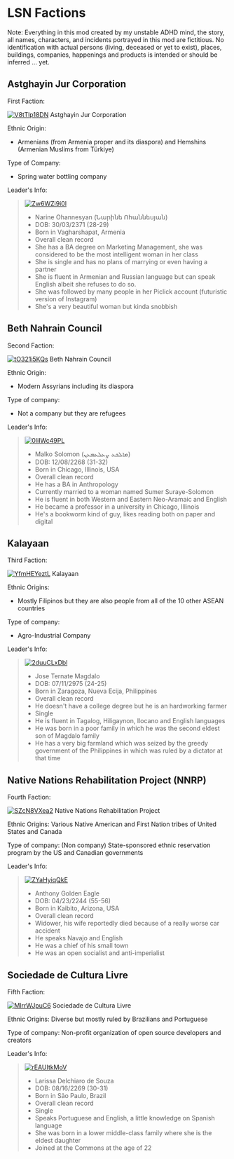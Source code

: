 # LSN Factions

Note: Everything in this mod created by my unstable ADHD mind, the story, all names, characters, and incidents portrayed in this mod are fictitious. No identification with actual persons (living, deceased or yet to exist), places, buildings, companies, happenings and products is intended or should be inferred ... yet.

## Astghayin Jur Corporation

 First Faction:

<a href="https://imgbox.io/ib/V8tTlp18DN"><img src="https://imgbox.io/ib/V8tTlp18DN.png" alt="V8tTlp18DN"/></a>
 Astghayin Jur Corporation

 Ethnic Origin: 
* Armenians (from Armenia proper and its diaspora) and Hemshins (Armenian Muslims from Türkiye)

 Type of Company: 
* Spring water bottling company

 Leader's Info:
> <a href="https://imgbox.io/ib/Zw6WZi9i0l"><img src="https://imgbox.io/ib/Zw6WZi9i0l.png" alt="Zw6WZi9i0l"/></a>
>* Narine Ohannesyan (Նարինե Ոհաննեսյան)
>* DOB: 30/03/2371 (28-29)
>* Born in Vagharshapat, Armenia
>* Overall clean record
>* She has a BA degree on Marketing Management, she was considered to be the most intelligent woman in her class
>* She is single and has no plans of marrying or even having a partner
>* She is fluent in Armenian and Russian language but can speak English albeit she refuses to do so.
>* She was followed by many people in her Piclick account (futuristic version of Instagram)
>* She's a very beautiful woman but kinda snobbish

## Beth Nahrain Council

 Second Faction:

<a href="https://imgbox.io/ib/tO321i5KQs"><img src="https://imgbox.io/ib/tO321i5KQs.png" alt="tO321i5KQs"/></a>
Beth Nahrain Council

 Ethnic Origin:
* Modern Assyrians including its diaspora

 Type of company:
* Not a company but they are refugees

 Leader's Info:
> <a href="https://imgbox.io/ib/0liIWc49PL"><img src="https://imgbox.io/ib/0liIWc49PL.png" alt="0liIWc49PL"/></a>
>* Malko Solomon (ܡܐܠܟܥ ܨܥܠܥܡܥܢ)
>* DOB: 12/08/2268 (31-32)
>* Born in Chicago, Illinois, USA
>* Overall clean record
>* He has a BA in Anthropology
>* Currently married to a woman named Sumer Suraye-Solomon
>* He is fluent in both Western and Eastern Neo-Aramaic and English
>* He became a professor in a university in Chicago, Illinois
>* He's a bookworm kind of guy, likes reading both on paper and digital

## Kalayaan

 Third Faction:

<a href="https://imgbox.io/ib/YfmHEYeztL"><img src="https://imgbox.io/ib/YfmHEYeztL.png" alt="YfmHEYeztL"/></a>
Kalayaan

 Ethnic Origins:
* Mostly Filipinos but they are also people from all of the 10 other ASEAN countries

 Type of company:
* Agro-Industrial Company

 Leader's Info:

> <a href="https://imgbox.io/ib/2duuCLxDbl"><img src="https://imgbox.io/ib/2duuCLxDbl.png" alt="2duuCLxDbl"/></a>
>* Jose Ternate Magdalo 
>* DOB: 07/11/2975 (24-25)
>* Born in Zaragoza, Nueva Ecija, Philippines
>* Overall clean record
>* He doesn't have a college degree but he is an hardworking farmer
>* Single
>* He is fluent in Tagalog, Hiligaynon, Ilocano and English languages
>* He was born in a poor family in which he was the second eldest son of Magdalo family
>* He has a very big farmland which was seized by the greedy government of the Philippines in which was ruled by a dictator at that time

## Native Nations Rehabilitation Project (NNRP)

 Fourth Faction:

<a href="https://imgbox.io/ib/SZcN8VXea2"><img src="https://imgbox.io/ib/SZcN8VXea2.png" alt="SZcN8VXea2"/></a>
Native Nations Rehabilitation Project

 Ethnic Origins:
Various Native American and First Nation tribes of United States and Canada 

 Type of company:
(Non company) State-sponsored ethnic reservation program by the US and Canadian governments

 Leader's Info:

> <a href="https://imgbox.io/ib/ZYaHyiqQkE"><img src="https://imgbox.io/ib/ZYaHyiqQkE.png" alt="ZYaHyiqQkE"/></a>
>* Anthony Golden Eagle
>* DOB: 04/23/2244 (55-56)
>* Born in Kaibito, Arizona, USA
>* Overall clean record
>* Widower, his wife reportedly died because of a really worse car accident
>* He speaks Navajo and English
>* He was a chief of his small town
>* He was an open socialist and anti-imperialist

## Sociedade de Cultura Livre

 Fifth Faction:

<a href="https://imgbox.io/ib/MlrrWJpuC6"><img src="https://imgbox.io/ib/MlrrWJpuC6.png" alt="MlrrWJpuC6"/></a>
Sociedade de Cultura Livre

 Ethnic Origins:
Diverse but mostly ruled by Brazilians and Portuguese

 Type of company:
Non-profit organization of open source developers and creators

 Leader's Info:

> <a href="https://imgbox.io/ib/rEAUItkMoV"><img src="https://imgbox.io/ib/rEAUItkMoV.png" alt="rEAUItkMoV"/></a>
>* Larissa Delchiaro de Souza
>* DOB: 08/16/2269 (30-31)
>* Born in São Paulo, Brazil
>* Overall clean record
>* Single
>* Speaks Portuguese and English, a little knowledge on Spanish language
>* She was born in a lower middle-class family where she is the eldest daughter
>* Joined at the Commons at the age of 22
